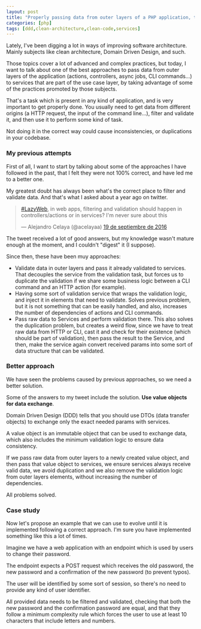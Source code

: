 ```yaml
---
layout: post
title: "Properly passing data from outer layers of a PHP application, to the use case layer"
categories: [php]
tags: [ddd,clean-architecture,clean-code,services]
---
```


Lately, I've been digging a lot in ways of improving software architecture. Mainly subjects like clean architecture, Domain Driven Design, and such.

Those topics cover a lot of advanced and complex practices, but today, I want to talk about one of the best approaches to pass data from outer layers of the application (actions, controllers, async jobs, CLI commands...) to services that are part of the use case layer, by taking advantage of some of the practices promoted by those subjects.

That's a task which is present in any kind of application, and is very important to get properly done. You usually need to get data from different origins (a HTTP request, the input of the command line...), filter and validate it, and then use it to perform some kind of task.

Not doing it in the correct way could cause inconsistencies, or duplications in your codebase.

### My previous attempts

First of all, I want to start by talking about some of the approaches I have followed in the past, that I felt they were not 100% correct, and have led me to a better one.

My greatest doubt has always been what's the correct place to filter and validate data. And that's what I asked about a year ago on twitter.

<blockquote class="twitter-tweet" data-lang="es"><p lang="en" dir="ltr"><a href="https://twitter.com/hashtag/LazyWeb?src=hash&amp;ref_src=twsrc%5Etfw">#LazyWeb</a>, in web apps, filtering and validation should happen in controllers/actions or in services? I&#39;m never sure about this</p>&mdash; Alejandro Celaya (@acelayaa) <a href="https://twitter.com/acelayaa/status/777775855544242176?ref_src=twsrc%5Etfw">19 de septiembre de 2016</a></blockquote>
<script async src="https://platform.twitter.com/widgets.js" charset="utf-8"></script>

The tweet received a lot of good answers, but my knowledge wasn't mature enough at the moment, and I couldn't "digest" it (I suppose).

Since then, these have been muy approaches:

* Validate data in outer layers and pass it already validated to services. That decouples the service from the validation task, but forces us to duplicate the validation if we share some business logic between a CLI command and an HTTP action (for example).
* Having some sort of validation service that wraps the validation logic, and inject it in elements that need to validate. Solves previous problem, but it is not something that can be easily handled, and also, increases the number of dependencies of actions and CLI commands.
* Pass raw data to Services and perform validation there. This also solves the duplication problem, but creates a weird flow, since we have to treat raw data from HTTP or CLI, cast it and check for their existence (which should be part of validation), then pass the result to the Service, and then, make the service again convert received params into some sort of data structure that can be validated.

### Better approach

We have seen the problems caused by previous approaches, so we need a better solution.

Some of the answers to my tweet include the solution. **Use value objects for data exchange**.

Domain Driven Design (DDD) tells that you should use DTOs (data transfer objects) to exchange only the exact needed params with services.

A value object is an immutable object that can be used to exchange data, which also includes the minimum validation logic to ensure data consistency.

If we pass raw data from outer layers to a newly created value object, and then pass that value object to services, we ensure services always receive valid data, we avoid duplication and we also remove the validation logic from outer layers elements, without increasing the number of dependencies.

All problems solved.

### Case study

Now let's propose an example that we can use to evolve until it is implemented following a correct approach. I'm sure you have implemented something like this a lot of times.

Imagine we have a web application with an endpoint which is used by users to change their password.

The endpoint expects a POST request which receives the old password, the new password and a confirmation of the new password (to prevent typos).

The user will be identified by some sort of session, so there's no need to provide any kind of user identifier.

All provided data needs to be filtered and validated, checking that both the new password and the confirmation password are equal, and that they follow a minimum complexity rule which forces the user to use at least 10 characters that include letters and numbers.

